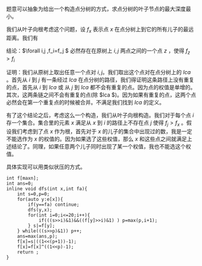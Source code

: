 题意可以抽象为给出一个构造点分树的方式，求点分树的叶子节点的最大深度最小。

我们从叶子向根考虑这个问题，设 $f_{x}$ 表示点 $x$ 在点分树上到它的所有儿子的最远距离。我们有

结论：$\forall i,j ,f_i=f_j $ 必然存在在原树上 $i,j$ 两点之间的一个点 $z$ ，使得 $f_z>f_i$

证明：我们从原树上取出任意一个点对 $i,j$。我们取出这个点对在点分树上的 $lca$ 。首先从 $i$ 到 $j$ 有一条经过 $lca$ 在点分树的路径，我们得证明这条路径上没有重复的点，首先从 $i$ 到 $lca$ 或 从 $j$ 到 $lca$ 都不会有重复的点。因为点的权值是单增的。其次，这两条链之间不会有重复的点(除 $lca $)。因为如果有重复的点，这两个点必然会在第一个重复点的时候被合并。不满足我们找到 $lca$ 的定义。

有了这个结论之后，考虑这么一个构造，我们从叶子向根构造。我们对于每个点 $i$ 存一个集合。集合里的元素 $x$ 满足从 $x$ 到 $i$ 的路径上不存在点 $j$ 使得 $f_j>f_x$ 。假设我们考虑到了点 $x$ 作为根，首先对于 $x$ 的儿子的集合中出现过的数，我是一定不能选作为 $x$ 的权值的。因为如果选了这些权值，那么 $x$ 和这些点之间就满足上述结论了。同理，如果任意两个儿子同时出现了某一个权值，我也不能选这个权值。

具体实现可以用类似状压的方式。
```
int f[maxn];
int ans=0;
inline void dfs(int x,int fa){
	int s=0,p=0;
	for(auto y:e[x]){
		if(y==fa) continue;
		dfs(y,x);
		for(int i=0;i<=20;i++){
			if(((s>>i)&1)&&((f[y]>>i)&1) ) p=max(p,i+1);
		} s|=f[y];
	} while(((s>>p)&1)) p++;
	ans=max(ans,p);
	f[x]=s|((1<<(p+1))-1);
	f[x]=f[x]^((1<<p)-1);
	return ;
}
```
